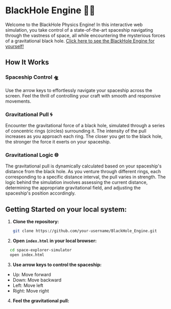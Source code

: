 # BlackHole Engine 🚀🌌

Welcome to the BlackHole Physics Engine! In this interactive web simulation, you take control of a state-of-the-art spaceship navigating through the vastness of space, all while encountering the mysterious forces of a gravitational black hole. <a href="https://oklein1.github.io/BlackHole_Engine/">Click here to see the BlackHole Engine for yourself!</a>

## How It Works

### Spaceship Control 🛸
Use the arrow keys to effortlessly navigate your spaceship across the screen. Feel the thrill of controlling your craft with smooth and responsive movements.

### Gravitational Pull 🌀
Encounter the gravitational force of a black hole, simulated through a series of concentric rings (circles) surrounding it. The intensity of the pull increases as you approach each ring. The closer you get to the black hole, the stronger the force it exerts on your spaceship.

### Gravitational Logic 🌐
The gravitational pull is dynamically calculated based on your spaceship's distance from the black hole. As you venture through different rings, each corresponding to a specific distance interval, the pull varies in strength. The logic behind the simulation involves assessing the current distance, determining the appropriate gravitational field, and adjusting the spaceship's position accordingly.


## Getting Started on your local system:

1. **Clone the repository:**

   ```bash
   git clone https://github.com/your-username/BlackHole_Engine.git
   ```

2. **Open <code>index.html</code> in your local browser:**
```bash
  cd space-explorer-simulator
  open index.html
```
3. **Use arrow keys to control the spaceship:**

- Up: Move forward
- Down: Move backward
- Left: Move left
- Right: Move right
  
4. **Feel the gravitational pull:** 
